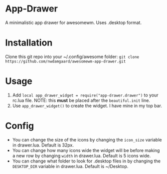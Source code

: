 # App-Drawer
A minimalistic app drawer for awesomewm. Uses .desktop format.

# Installation
Clone this git repo into your ~/.config/awesome folder:
```git clone https://github.com/nwdamgaard/awesomewm-app-drawer.git```

# Usage
1. Add ```local app_drawer_widget = require("app-drawer.drawer")``` to your rc.lua file. NOTE: this **must** be placed after the ```beautiful.init``` line.
2. Use ```app_drawer_widget()``` to create the widget. I have mine in my top bar.

# Config
- You can change the size of the icons by changing the ```icon_size``` variable in drawer.lua. Default is 32px.
- You can change how many icons wide the widget will be before making a new row by changing ```width``` in drawer.lua. Default is 5 icons wide.
- You can change what folder to look for .desktop files in by changing the ```DESKTOP_DIR``` variable in drawer.lua. Default is ~/Desktop.
